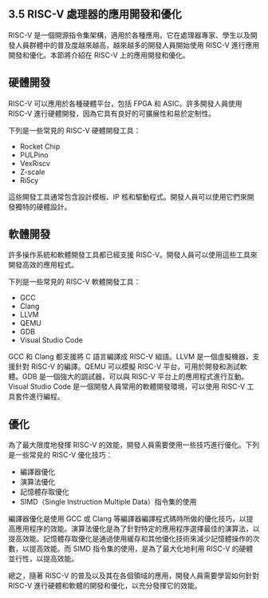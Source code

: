 ## 3.5 RISC-V 處理器的應用開發和優化

RISC-V 是一個開源指令集架構，適用於各種應用。它在處理器專家、學生以及開發人員群體中的普及度越來越高，越來越多的開發人員開始使用 RISC-V 進行應用開發和優化。本節將介紹在 RISC-V 上的應用開發和優化。

## 硬體開發

RISC-V 可以應用於各種硬體平台，包括 FPGA 和 ASIC。許多開發人員使用 RISC-V 進行硬體開發，因為它具有良好的可擴展性和易於定制性。

下列是一些常見的 RISC-V 硬體開發工具：

- Rocket Chip
- PULPino
- VexRiscv
- Z-scale
- Ri5cy

這些開發工具通常包含設計模板、IP 核和驅動程式。開發人員可以使用它們來開發獨特的硬體設計。

## 軟體開發

許多操作系統和軟體開發工具都已經支援 RISC-V。開發人員可以使用這些工具來開發高效的應用程式。

下列是一些常見的 RISC-V 軟體開發工具：

- GCC
- Clang
- LLVM
- QEMU
- GDB
- Visual Studio Code

GCC 和 Clang 都支援將 C 語言編譯成 RISC-V 組語。LLVM 是一個虛擬機器，支援針對 RISC-V 的編譯。QEMU 可以模擬 RISC-V 平台，可用於開發和測試軟體。GDB 是一個強大的調試器，可以與 RISC-V 平台上的應用程式進行互動。Visual Studio Code 是一個開發人員常用的軟體開發環境，可以使用 RISC-V 工具套件進行編程。

## 優化

為了最大限度地發揮 RISC-V 的效能，開發人員需要使用一些技巧進行優化。下列是一些常見的 RISC-V 優化技巧：

- 編譯器優化
- 演算法優化
- 記憶體存取優化
- SIMD（Single Instruction Multiple Data）指令集的使用

編譯器優化是使用 GCC 或 Clang 等編譯器編譯程式碼時所做的優化技巧，以提高應用程序的效能。演算法優化是為了針對特定的應用程序選擇最佳的演算法，以提高效能。記憶體存取優化是通過使用緩存和其他優化技術來減少記憶體操作的次數，以提高效能。而 SIMD 指令集的使用，是為了最大化地利用 RISC-V 的硬體並行性，以提高效能。

總之，隨著 RISC-V 的普及以及其在各個領域的應用，開發人員需要學習如何針對 RISC-V 進行硬體和軟體的開發和優化，以充分發揮它的效能。